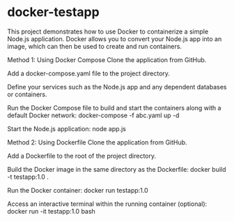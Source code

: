 # docker-testapp

This project demonstrates how to use Docker to containerize a simple Node.js application. Docker allows you to convert your Node.js app into an image, which can then be used to create and run containers.

Method 1: Using Docker Compose
Clone the application from GitHub.

Add a docker-compose.yaml file to the project directory.

Define your services such as the Node.js app and any dependent databases or containers.

Run the Docker Compose file to build and start the containers along with a default Docker network:
docker-compose -f abc.yaml up -d

Start the Node.js application:
node app.js


Method 2: Using Dockerfile
Clone the application from GitHub.

Add a Dockerfile to the root of the project directory.

Build the Docker image in the same directory as the Dockerfile:
docker build -t testapp:1.0 .

Run the Docker container:
docker run testapp:1.0

Access an interactive terminal within the running container (optional):
docker run -it testapp:1.0 bash
